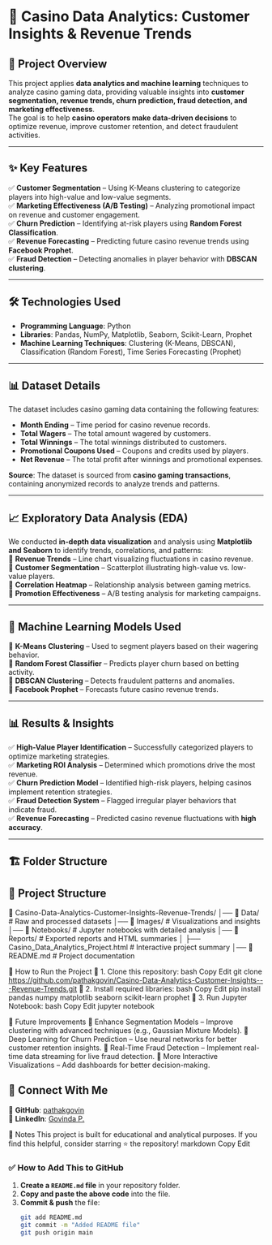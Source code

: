 # 🎰 Casino Data Analytics: Customer Insights & Revenue Trends  

## 📌 Project Overview  
This project applies **data analytics and machine learning** techniques to analyze casino gaming data, providing valuable insights into **customer segmentation, revenue trends, churn prediction, fraud detection, and marketing effectiveness**.  
The goal is to help **casino operators make data-driven decisions** to optimize revenue, improve customer retention, and detect fraudulent activities.  

---

## ✨ Key Features  
✅ **Customer Segmentation** – Using K-Means clustering to categorize players into high-value and low-value segments.  
✅ **Marketing Effectiveness (A/B Testing)** – Analyzing promotional impact on revenue and customer engagement.  
✅ **Churn Prediction** – Identifying at-risk players using **Random Forest Classification**.  
✅ **Revenue Forecasting** – Predicting future casino revenue trends using **Facebook Prophet**.  
✅ **Fraud Detection** – Detecting anomalies in player behavior with **DBSCAN clustering**.  

---

## 🛠️ Technologies Used  
- **Programming Language**: Python  
- **Libraries**: Pandas, NumPy, Matplotlib, Seaborn, Scikit-Learn, Prophet  
- **Machine Learning Techniques**: Clustering (K-Means, DBSCAN), Classification (Random Forest), Time Series Forecasting (Prophet)  

---

## 📊 Dataset Details  
The dataset includes casino gaming data containing the following features:  
- **Month Ending** – Time period for casino revenue records.  
- **Total Wagers** – The total amount wagered by customers.  
- **Total Winnings** – The total winnings distributed to customers.  
- **Promotional Coupons Used** – Coupons and credits used by players.  
- **Net Revenue** – The total profit after winnings and promotional expenses.  

**Source**: The dataset is sourced from **casino gaming transactions**, containing anonymized records to analyze trends and patterns.  

---

## 📈 Exploratory Data Analysis (EDA)  
We conducted **in-depth data visualization** and analysis using **Matplotlib and Seaborn** to identify trends, correlations, and patterns:  
📌 **Revenue Trends** – Line chart visualizing fluctuations in casino revenue.  
📌 **Customer Segmentation** – Scatterplot illustrating high-value vs. low-value players.  
📌 **Correlation Heatmap** – Relationship analysis between gaming metrics.  
📌 **Promotion Effectiveness** – A/B testing analysis for marketing campaigns.  

---

## 🧠 Machine Learning Models Used  
🔹 **K-Means Clustering** – Used to segment players based on their wagering behavior.  
🔹 **Random Forest Classifier** – Predicts player churn based on betting activity.  
🔹 **DBSCAN Clustering** – Detects fraudulent patterns and anomalies.  
🔹 **Facebook Prophet** – Forecasts future casino revenue trends.  

---

## 📊 Results & Insights  
✅ **High-Value Player Identification** – Successfully categorized players to optimize marketing strategies.  
✅ **Marketing ROI Analysis** – Determined which promotions drive the most revenue.  
✅ **Churn Prediction Model** – Identified high-risk players, helping casinos implement retention strategies.  
✅ **Fraud Detection System** – Flagged irregular player behaviors that indicate fraud.  
✅ **Revenue Forecasting** – Predicted casino revenue fluctuations with **high accuracy**.  

---

## 🏗️ Folder Structure  


## 📂 Project Structure  
📂 Casino-Data-Analytics-Customer-Insights-Revenue-Trends/
│── 📂 Data/         # Raw and processed datasets
│── 📂 Images/       # Visualizations and insights
│── 📂 Notebooks/    # Jupyter notebooks with detailed analysis
│── 📂 Reports/      # Exported reports and HTML summaries
│   ├── Casino_Data_Analytics_Project.html  # Interactive project summary
│── 📜 README.md     # Project documentation



📌 How to Run the Project
🔹 1. Clone this repository:
bash
Copy
Edit
git clone https://github.com/pathakgovin/Casino-Data-Analytics-Customer-Insights---Revenue-Trends.git
🔹 2. Install required libraries:
bash
Copy
Edit
pip install pandas numpy matplotlib seaborn scikit-learn prophet
🔹 3. Run Jupyter Notebook:
bash
Copy
Edit
jupyter notebook

🚀 Future Improvements
🔹 Enhance Segmentation Models – Improve clustering with advanced techniques (e.g., Gaussian Mixture Models).
🔹 Deep Learning for Churn Prediction – Use neural networks for better customer retention insights.
🔹 Real-Time Fraud Detection – Implement real-time data streaming for live fraud detection.
🔹 More Interactive Visualizations – Add dashboards for better decision-making.



## 📢 Connect With Me  
🔗 **GitHub**: [pathakgovin](https://github.com/pathakgovin)  
🔗 **LinkedIn**: [Govinda P.](https://www.linkedin.com/in/govinda-p-b61887268/)  





📌 Notes
This project is built for educational and analytical purposes.
If you find this helpful, consider starring ⭐ the repository!
markdown
Copy
Edit

### ✅ **How to Add This to GitHub**
1. **Create a `README.md` file** in your repository folder.
2. **Copy and paste the above code** into the file.
3. **Commit & push** the file:
   ```bash
   git add README.md
   git commit -m "Added README file"
   git push origin main
